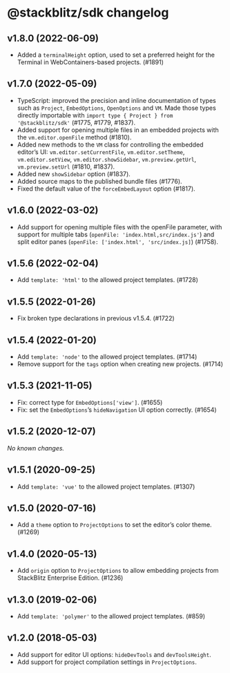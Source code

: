 # @stackblitz/sdk changelog

## v1.8.0 (2022-06-09)

- Added a `terminalHeight` option, used to set a preferred height for the Terminal in WebContainers-based projects. (#1891)

## v1.7.0 (2022-05-09)

- TypeScript: improved the precision and inline documentation of types such as `Project`, `EmbedOptions`, `OpenOptions` and `VM`. Made those types directly importable with `import type { Project } from '@stackblitz/sdk'` (#1775, #1779, #1837).
- Added support for opening multiple files in an embedded projects with the `vm.editor.openFile` method (#1810).
- Added new methods to the `VM` class for controlling the embedded editor’s UI: `vm.editor.setCurrentFile`, `vm.editor.setTheme`, `vm.editor.setView`, `vm.editor.showSidebar`, `vm.preview.getUrl`, `vm.preview.setUrl` (#1810, #1837).
- Added new `showSidebar` option (#1837).
- Added source maps to the published bundle files (#1776).
- Fixed the default value of the `forceEmbedLayout` option (#1817).

## v1.6.0 (2022-03-02)

- Add support for opening multiple files with the openFile parameter, with support for multiple tabs (`openFile: 'index.html,src/index.js'`) and split editor panes (`openFile: ['index.html', 'src/index.js]`) (#1758).

## v1.5.6 (2022-02-04)

- Add `template: 'html'` to the allowed project templates. (#1728)

## v1.5.5 (2022-01-26)

- Fix broken type declarations in previous v1.5.4. (#1722)

## v1.5.4 (2022-01-20)

- Add `template: 'node'` to the allowed project templates. (#1714)
- Remove support for the `tags` option when creating new projects. (#1714)

## v1.5.3 (2021-11-05)

- Fix: correct type for `EmbedOptions['view']`. (#1655)
- Fix: set the `EmbedOptions`’s `hideNavigation` UI option correctly. (#1654)

## v1.5.2 (2020-12-07)

_No known changes._

## v1.5.1 (2020-09-25)

- Add `template: 'vue'` to the allowed project templates. (#1307)

## v1.5.0 (2020-07-16)

- Add a `theme` option to `ProjectOptions` to set the editor’s color theme. (#1269)

## v1.4.0 (2020-05-13)

- Add `origin` option to `ProjectOptions` to allow embedding projects from StackBlitz Enterprise Edition. (#1236)

## v1.3.0 (2019-02-06)

- Add `template: 'polymer'` to the allowed project templates. (#859)

## v1.2.0 (2018-05-03)

- Add support for editor UI options: `hideDevTools` and `devToolsHeight`.
- Add support for project compilation settings in `ProjectOptions`.
